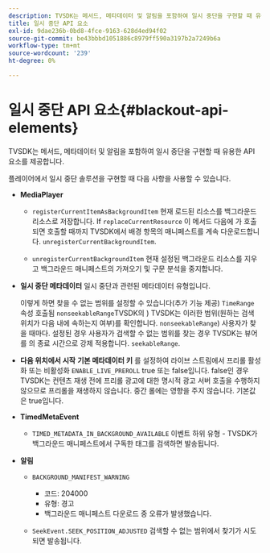 ```yaml
---
description: TVSDK는 메서드, 메타데이터 및 알림을 포함하여 일시 중단을 구현할 때 유용한 API 요소를 제공합니다.
title: 일시 중단 API 요소
exl-id: 9dae236b-0bd8-4fce-9163-628d4ed94f02
source-git-commit: be43bbbd1051886c8979ff590a3197b2a7249b6a
workflow-type: tm+mt
source-wordcount: '239'
ht-degree: 0%

---
```


# 일시 중단 API 요소{#blackout-api-elements}

TVSDK는 메서드, 메타데이터 및 알림을 포함하여 일시 중단을 구현할 때 유용한 API 요소를 제공합니다.

플레이어에서 일시 중단 솔루션을 구현할 때 다음 사항을 사용할 수 있습니다.

* **MediaPlayer**

   * `registerCurrentItemAsBackgroundItem` 현재 로드된 리소스를 백그라운드 리소스로 저장합니다. If `replaceCurrentResource` 이 메서드 다음에 가 호출되면 호출할 때까지 TVSDK에서 배경 항목의 매니페스트를 계속 다운로드합니다. `unregisterCurrentBackgroundItem`.

   * `unregisterCurrentBackgroundItem`  현재 설정된 백그라운드 리소스를 지우고 백그라운드 매니페스트의 가져오기 및 구문 분석을 중지합니다.

* **일시 중단 메타데이터** 일시 중단과 관련된 메타데이터 유형입니다.

   이렇게 하면 찾을 수 없는 범위를 설정할 수 있습니다(추가 기능 제공) `TimeRange` 속성 호출됨 `nonseekableRange`TVSDK의 ) TVSDK는 이러한 범위(원하는 검색 위치가 다음 내에 속하는지 여부)를 확인합니다. `nonseekableRange`) 사용자가 찾을 때마다. 설정된 경우 사용자가 검색할 수 없는 범위를 찾는 경우 TVSDK는 뷰어를 의 종료 시간으로 강제 적용합니다. `seekableRange`.

* **다음 위치에서 시작** **기본 메타데이터 키** 를 설정하여 라이브 스트림에서 프리롤 활성화 또는 비활성화 `ENABLE_LIVE_PREROLL` true 또는 false입니다. false인 경우 TVSDK는 컨텐츠 재생 전에 프리롤 광고에 대한 명시적 광고 서버 호출을 수행하지 않으므로 프리롤을 재생하지 않습니다. 중간 롤에는 영향을 주지 않습니다. 기본값은 true입니다.

* **TimedMetaEvent**

   * `TIMED_METADATA_IN_BACKGROUND_AVAILABLE` 이벤트 하위 유형 - TVSDK가 백그라운드 매니페스트에서 구독한 태그를 검색하면 발송됩니다.

* **알림**

   * `BACKGROUND_MANIFEST_WARNING`

      * 코드: 204000
      * 유형: 경고
      * 백그라운드 매니페스트 다운로드 중 오류가 발생했습니다.
   * `SeekEvent.SEEK_POSITION_ADJUSTED` 검색할 수 없는 범위에서 찾기가 시도되면 발송됩니다.
